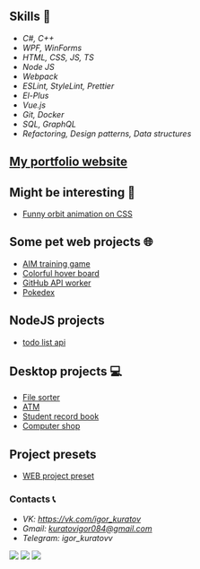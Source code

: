## Skills 🧠
 - *C#, C++*
 - *WPF, WinForms*
 - *HTML, CSS, JS, TS*
 - *Node JS*
 - *Webpack*
 - *ESLint, StyleLint, Prettier*
 - *El-Plus*
 - *Vue.js*
 - *Git, Docker*
 - *SQL, GraphQL*
 - *Refactoring, Design patterns, Data structures*
 
## [My portfolio website](https://kuratovigor.github.io/portfolio-website)

## Might be interesting 🍒
 - [Funny orbit animation on CSS](https://kuratovigor.github.io/figuresorbit.github.io/)

## Some pet web projects 🌐
 - [AIM training game](https://kuratovigor.github.io/aim-training/)
 - [Colorful hover board](https://kuratovigor.github.io/hover-board/)
 - [GitHub API worker](https://kuratovigor.github.io/github-users-worker/)
 - [Pokedex](https://github.com/KuratovIgor/pokedex)
 
 ## NodeJS projects
  - [todo list api](https://todoexpressss.herokuapp.com/)

## Desktop projects 💻
 - [File sorter](https://github.com/KuratovIgor/FileSorter3000)
 - [ATM](https://github.com/KuratovIgor/Cash-Machine)
 - [Student record book](https://github.com/KuratovIgor/Record_book)
 - [Computer shop](https://github.com/KuratovIgor/SCN)
 
## Project presets
 - [WEB project preset](https://github.com/KuratovIgor/web-project-preset)


### Contacts 📞
 - *VK: https://vk.com/igor_kuratov*
 - *Gmail: kuratovigor084@gmail.com*
 - *Telegram: igor_kuratovv*


![](https://github-profile-summary-cards.vercel.app/api/cards/profile-details?username=KuratovIgor&theme=solarized_dark)
![](https://github-profile-summary-cards.vercel.app/api/cards/repos-per-language?username=KuratovIgor&theme=solarized_dark)
![](https://github-profile-summary-cards.vercel.app/api/cards/stats?username=KuratovIgor&theme=solarized_dark)
